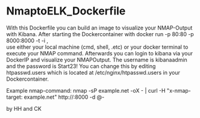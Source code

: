 # NmaptoELK_Dockerfile

With this Dockerfile you can build an image to visualize your NMAP-Output with Kibana.
After starting the Dockercontainer with docker run -p 80:80 -p 8000:8000 -t -i <dockercontainerID>,  
use either your local machine (cmd, shell, .etc) or your docker terminal to execute your NMAP command.
Afterwards you can login to kibana via your DockerIP and visualize your NMAPOutput.
The username is kibanaadmin and the password is Start23!
You can change this by editing htpasswd.users which is located at /etc/nginx/htpasswd.users in your Dockercontainer.

Example nmap-command: nmap -sP example.net -oX - | curl -H "x-nmap-target: example.net" http://<Container-IP>:8000 -d @-

by HH and CK
